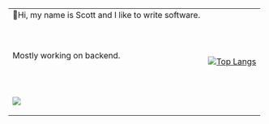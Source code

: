 <table>
<tr>
<!-- <th>  </th>
<th>  </th> -->
</tr>
<tr>
<td>
👋Hi, my name is Scott and I like to write software.
<br><br><br><br>
Mostly working on backend.
<br>

<br><br>
  
![](https://komarev.com/ghpvc/?username=osteensco&color=blueviolet&abbreviated=true&style=plastic)

</td>
<td>
  
  [![Top Langs](https://github-readme-stats.vercel.app/api/top-langs/?username=osteensco&theme=tokyonight&hide=jupyter+notebook&layout=pie)](https://github.com/anuraghazra/github-readme-stats)

</td>

</tr>
</table>

